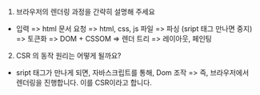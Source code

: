 1. 브라우저의 렌더링 과정을 간략히 설명해 주세요

- 입력 => html 문서 요청 => html, css, js 파일 => 파싱 (sript 태그 만나면 중지) => 토큰화 => DOM + CSSOM => 렌더 트리 => 레이아웃, 페인팅

2. CSR 의 동작 원리는 어떻게 될까요?

- sript 태그가 만나게 되면, 자바스크립트를 통해, Dom 조작 => 즉, 브라우저에서 렌더링을 진행합니다. 이를 CSR이라고 합니다.
